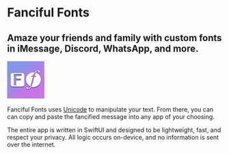 # Fanciful Fonts
## Amaze your friends and family with custom fonts in iMessage, Discord, WhatsApp, and more.

![Fanficul Fonts Icon](WordArt/Assets.xcassets/iMessage%20App%20Icon.stickersiconset/87x87.png)

Fanciful Fonts uses [Unicode](https://home.unicode.org/) to manipulate your text. From there, you can can copy and paste the fancified message into any app of your choosing.

The entire app is written in SwiftUI and designed to be lightweight, fast, and respect your privacy. All logic occurs on-device, and no information is sent over the internet.